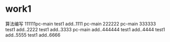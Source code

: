 # work1
算法编写
111111pc-main
test1 add..1111
pc-main 222222
pc-main 333333
test1 add..2222
test1 add..3333
pc-main add..444444
test1 add..4444
test1 add..5555
test1 add..6666
